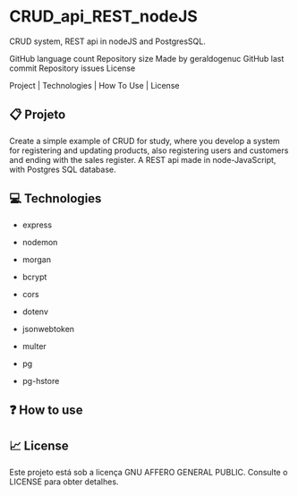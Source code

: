 # CRUD_api_REST_nodeJS
CRUD system, REST api in nodeJS and PostgresSQL.

GitHub language count Repository size Made by geraldogenuc GitHub last commit Repository issues License

  Project  |  Technologies  |  How To Use  |  License

## :clipboard: Projeto

  Create a simple example of CRUD for study, where you develop a system for registering and updating products, 
also registering users and customers and ending with the sales register. A REST api made in node-JavaScript, 
with Postgres SQL database.

## :computer: Technologies

- express
  
- nodemon
  
- morgan
  
- bcrypt
  
- cors
  
- dotenv
  
- jsonwebtoken
  
- multer
  
- pg
  
- pg-hstore


## :question: How to use


## :chart_with_upwards_trend: License

Este projeto está sob a licença GNU AFFERO GENERAL PUBLIC. Consulte o LICENSE para obter detalhes.
